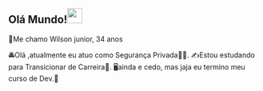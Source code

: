 ## Olá Mundo!<img src=https://github.com/TheDudeThatCode/TheDudeThatCode/blob/master/Assets/Earth.gif width="30">

👨Me chamo Wilson junior, 34 anos

🚔Olá ,atualmente eu atuo como Segurança Privada👮‍♂️.
✍Estou estudando para Transicionar de Carreira🤏.
🖥ainda e cedo, mas jaja eu termino meu curso de Dev.📱



